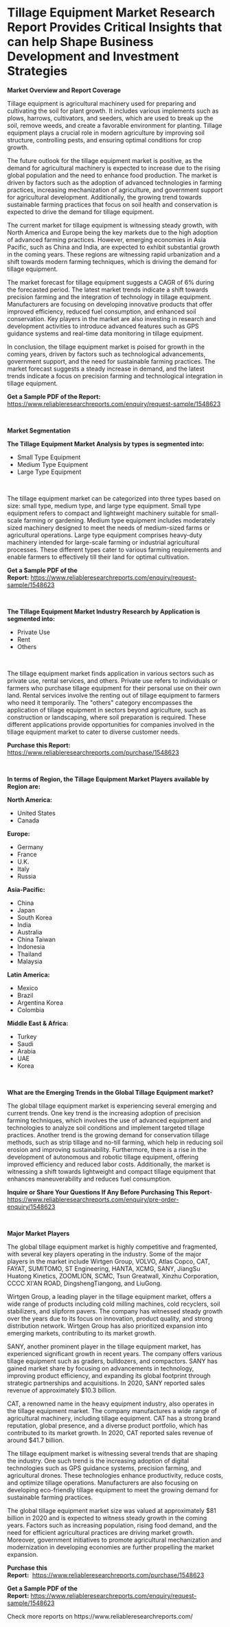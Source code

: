 <p><h1>Tillage Equipment Market Research Report Provides Critical Insights that can help Shape Business Development and Investment Strategies</h1></p><p><strong>Market Overview and Report Coverage</strong></p>
<p><p>Tillage equipment is agricultural machinery used for preparing and cultivating the soil for plant growth. It includes various implements such as plows, harrows, cultivators, and seeders, which are used to break up the soil, remove weeds, and create a favorable environment for planting. Tillage equipment plays a crucial role in modern agriculture by improving soil structure, controlling pests, and ensuring optimal conditions for crop growth.</p><p>The future outlook for the tillage equipment market is positive, as the demand for agricultural machinery is expected to increase due to the rising global population and the need to enhance food production. The market is driven by factors such as the adoption of advanced technologies in farming practices, increasing mechanization of agriculture, and government support for agricultural development. Additionally, the growing trend towards sustainable farming practices that focus on soil health and conservation is expected to drive the demand for tillage equipment.</p><p>The current market for tillage equipment is witnessing steady growth, with North America and Europe being the key markets due to the high adoption of advanced farming practices. However, emerging economies in Asia Pacific, such as China and India, are expected to exhibit substantial growth in the coming years. These regions are witnessing rapid urbanization and a shift towards modern farming techniques, which is driving the demand for tillage equipment.</p><p>The market forecast for tillage equipment suggests a CAGR of 6% during the forecasted period. The latest market trends indicate a shift towards precision farming and the integration of technology in tillage equipment. Manufacturers are focusing on developing innovative products that offer improved efficiency, reduced fuel consumption, and enhanced soil conservation. Key players in the market are also investing in research and development activities to introduce advanced features such as GPS guidance systems and real-time data monitoring in tillage equipment.</p><p>In conclusion, the tillage equipment market is poised for growth in the coming years, driven by factors such as technological advancements, government support, and the need for sustainable farming practices. The market forecast suggests a steady increase in demand, and the latest trends indicate a focus on precision farming and technological integration in tillage equipment.</p></p>
<p><strong>Get a Sample PDF of the Report:</strong> <a href="https://www.reliableresearchreports.com/enquiry/request-sample/1548623">https://www.reliableresearchreports.com/enquiry/request-sample/1548623</a></p>
<p>&nbsp;</p>
<p><strong>Market Segmentation</strong></p>
<p><strong>The Tillage Equipment Market Analysis by types is segmented into:</strong></p>
<p><ul><li>Small Type Equipment</li><li>Medium Type Equipment</li><li>Large Type Equipment</li></ul></p>
<p>&nbsp;</p>
<p><p>The tillage equipment market can be categorized into three types based on size: small type, medium type, and large type equipment. Small type equipment refers to compact and lightweight machinery suitable for small-scale farming or gardening. Medium type equipment includes moderately sized machinery designed to meet the needs of medium-sized farms or agricultural operations. Large type equipment comprises heavy-duty machinery intended for large-scale farming or industrial agricultural processes. These different types cater to various farming requirements and enable farmers to effectively till their land for optimal cultivation.</p></p>
<p><strong>Get a Sample PDF of the Report:</strong>&nbsp;<a href="https://www.reliableresearchreports.com/enquiry/request-sample/1548623">https://www.reliableresearchreports.com/enquiry/request-sample/1548623</a></p>
<p>&nbsp;</p>
<p><strong>The Tillage Equipment Market Industry Research by Application is segmented into:</strong></p>
<p><ul><li>Private Use</li><li>Rent</li><li>Others</li></ul></p>
<p>&nbsp;</p>
<p><p>The tillage equipment market finds application in various sectors such as private use, rental services, and others. Private use refers to individuals or farmers who purchase tillage equipment for their personal use on their own land. Rental services involve the renting out of tillage equipment to farmers who need it temporarily. The "others" category encompasses the application of tillage equipment in sectors beyond agriculture, such as construction or landscaping, where soil preparation is required. These different applications provide opportunities for companies involved in the tillage equipment market to cater to diverse customer needs.</p></p>
<p><strong>Purchase this Report:</strong>&nbsp; <a href="https://www.reliableresearchreports.com/purchase/1548623">https://www.reliableresearchreports.com/purchase/1548623</a></p>
<p>&nbsp;</p>
<p><strong>In terms of Region, the Tillage Equipment Market Players available by Region are:</strong></p>
<p>
    <p> <strong> North America: </strong>
        <ul>
            <li>United States</li>
            <li>Canada</li>
        </ul>
        </p> 
    <p> <strong> Europe: </strong>
        <ul>
            <li>Germany</li>
            <li>France</li>
            <li>U.K.</li>
            <li>Italy</li>
            <li>Russia</li>
        </ul>
        </p> 
    <p> <strong> Asia-Pacific: </strong>
        <ul>
            <li>China</li>
            <li>Japan</li>
            <li>South Korea</li>
            <li>India</li>
            <li>Australia</li>
            <li>China Taiwan</li>
            <li>Indonesia</li>
            <li>Thailand</li>
            <li>Malaysia</li>
        </ul>
        </p> 
    <p> <strong> Latin America: </strong>
        <ul>
            <li>Mexico</li>
            <li>Brazil</li>
            <li>Argentina Korea</li>
            <li>Colombia</li>
        </ul>
        </p> 
    <p> <strong> Middle East & Africa: </strong>
        <ul>
            <li>Turkey</li>
            <li>Saudi</li>
            <li>Arabia</li>
            <li>UAE</li>
            <li>Korea</li>
        </ul>
    </p>
    </p>
<p>&nbsp;</p>
<p><strong>What are the Emerging Trends in the Global Tillage Equipment market?</strong></p>
<p><p>The global tillage equipment market is experiencing several emerging and current trends. One key trend is the increasing adoption of precision farming techniques, which involves the use of advanced equipment and technologies to analyze soil conditions and implement targeted tillage practices. Another trend is the growing demand for conservation tillage methods, such as strip tillage and no-till farming, which help in reducing soil erosion and improving sustainability. Furthermore, there is a rise in the development of autonomous and robotic tillage equipment, offering improved efficiency and reduced labor costs. Additionally, the market is witnessing a shift towards lightweight and compact tillage equipment that enhances maneuverability and reduces fuel consumption.</p></p>
<p><strong>Inquire or Share Your Questions If Any Before Purchasing This Report</strong>- <a href="https://www.reliableresearchreports.com/enquiry/pre-order-enquiry/1548623">https://www.reliableresearchreports.com/enquiry/pre-order-enquiry/1548623</a></p>
<p>&nbsp;</p>
<p><strong>Major Market Players</strong></p>
<p><p>The global tillage equipment market is highly competitive and fragmented, with several key players operating in the industry. Some of the major players in the market include Wirtgen Group, VOLVO, Atlas Copco, CAT, FAYAT, SUMITOMO, ST Engineering, HANTA, XCMG, SANY, JiangSu Huatong Kinetics, ZOOMLION, SCMC, Tsun Greatwall, Xinzhu Corporation, CCCC XI'AN ROAD, DingshengTiangong, and LiuGong.</p><p>Wirtgen Group, a leading player in the tillage equipment market, offers a wide range of products including cold milling machines, cold recyclers, soil stabilizers, and slipform pavers. The company has witnessed steady growth over the years due to its focus on innovation, product quality, and strong distribution network. Wirtgen Group has also prioritized expansion into emerging markets, contributing to its market growth.</p><p>SANY, another prominent player in the tillage equipment market, has experienced significant growth in recent years. The company offers various tillage equipment such as graders, bulldozers, and compactors. SANY has gained market share by focusing on advancements in technology, improving product efficiency, and expanding its global footprint through strategic partnerships and acquisitions. In 2020, SANY reported sales revenue of approximately $10.3 billion.</p><p>CAT, a renowned name in the heavy equipment industry, also operates in the tillage equipment market. The company manufactures a wide range of agricultural machinery, including tillage equipment. CAT has a strong brand reputation, global presence, and a diverse product portfolio, which has contributed to its market growth. In 2020, CAT reported sales revenue of around $41.7 billion.</p><p>The tillage equipment market is witnessing several trends that are shaping the industry. One such trend is the increasing adoption of digital technologies such as GPS guidance systems, precision farming, and agricultural drones. These technologies enhance productivity, reduce costs, and optimize tillage operations. Manufacturers are also focusing on developing eco-friendly tillage equipment to meet the growing demand for sustainable farming practices.</p><p>The global tillage equipment market size was valued at approximately $81 billion in 2020 and is expected to witness steady growth in the coming years. Factors such as increasing population, rising food demand, and the need for efficient agricultural practices are driving market growth. Moreover, government initiatives to promote agricultural mechanization and modernization in developing economies are further propelling the market expansion.</p></p>
<p><strong>Purchase this Report:</strong>&nbsp;&nbsp;<a href="https://www.reliableresearchreports.com/purchase/1548623">https://www.reliableresearchreports.com/purchase/1548623</a></p>
<p></p>
<p><strong>Get a Sample PDF of the Report:</strong>&nbsp;<a href="https://www.reliableresearchreports.com/enquiry/request-sample/1548623">https://www.reliableresearchreports.com/enquiry/request-sample/1548623</a></p>
<p>Check more reports on https://www.reliableresearchreports.com/</p>